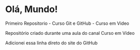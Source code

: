 # Olá, Mundo!
 Primeiro Repositorio - Curso Git e GitHub - Curso em Video

Repositório criado durante uma aula do canal Curso em Vídeo

Adicionei essa linha direto do site do GitHub
